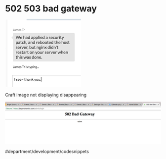 # 502 503 bad gateway
![](502%20503%20bad%20gateway/Screen%20Shot%202018-02-16%20at%2012.27.12%20PM.png)

Craft image not displaying disappearing

![](502%20503%20bad%20gateway/Screen%20Shot%202018-02-16%20at%2012.17.23%20PM.png)

#department/development/codesnippets